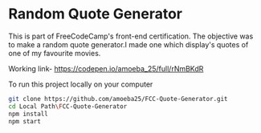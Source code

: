 # Random Quote Generator

This is part of FreeCodeCamp's front-end certification. The objective was to make a random quote 
generator.I made one which display's quotes of one of my favourite movies. 

Working link- https://codepen.io/amoeba_25/full/rNmBKdR

To run this project locally on your computer

```bash
git clone https://github.com/amoeba25/FCC-Quote-Generator.git
cd Local Path\FCC-Quote-Generator
npm install
npm start
```
